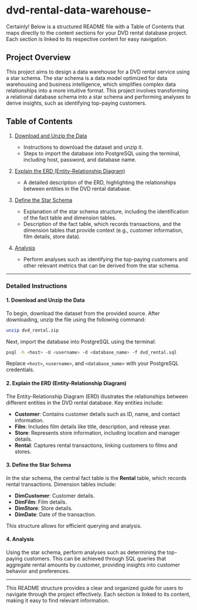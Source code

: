 # dvd-rental-data-warehouse-
Certainly! Below is a structured README file with a Table of Contents that maps directly to the content sections for your DVD rental database project. Each section is linked to its respective content for easy navigation.

## Project Overview

This project aims to design a data warehouse for a DVD rental service using a star schema. The star schema is a data model optimized for data warehousing and business intelligence, which simplifies complex data relationships into a more intuitive format. This project involves transforming a relational database schema into a star schema and performing analyses to derive insights, such as identifying top-paying customers.

## Table of Contents

1. [Download and Unzip the Data](#1-download-and-unzip-the-data)
   - Instructions to download the dataset and unzip it.
   - Steps to import the database into PostgreSQL using the terminal, including host, password, and database name.

2. [Explain the ERD (Entity-Relationship Diagram)](#2-explain-the-erd-entity-relationship-diagram)
   - A detailed description of the ERD, highlighting the relationships between entities in the DVD rental database.

3. [Define the Star Schema](#3-define-the-star-schema)
   - Explanation of the star schema structure, including the identification of the fact table and dimension tables.
   - Description of the fact table, which records transactions, and the dimension tables that provide context (e.g., customer information, film details, store data).

4. [Analysis](#4-analysis)
   - Perform analyses such as identifying the top-paying customers and other relevant metrics that can be derived from the star schema.

---

### Detailed Instructions

#### 1. Download and Unzip the Data

To begin, download the dataset from the provided source. After downloading, unzip the file using the following command:

```bash
unzip dvd_rental.zip
```

Next, import the database into PostgreSQL using the terminal:

```bash
psql -h <host> -U <username> -d <database_name> -f dvd_rental.sql
```

Replace `<host>`, `<username>`, and `<database_name>` with your PostgreSQL credentials.

#### 2. Explain the ERD (Entity-Relationship Diagram)

The Entity-Relationship Diagram (ERD) illustrates the relationships between different entities in the DVD rental database. Key entities include:

- **Customer**: Contains customer details such as ID, name, and contact information.
- **Film**: Includes film details like title, description, and release year.
- **Store**: Represents store information, including location and manager details.
- **Rental**: Captures rental transactions, linking customers to films and stores.

#### 3. Define the Star Schema

In the star schema, the central fact table is the **Rental** table, which records rental transactions. Dimension tables include:

- **DimCustomer**: Customer details.
- **DimFilm**: Film details.
- **DimStore**: Store details.
- **DimDate**: Date of the transaction.

This structure allows for efficient querying and analysis.

#### 4. Analysis

Using the star schema, perform analyses such as determining the top-paying customers. This can be achieved through SQL queries that aggregate rental amounts by customer, providing insights into customer behavior and preferences.

---

This README structure provides a clear and organized guide for users to navigate through the project effectively. Each section is linked to its content, making it easy to find relevant information.
